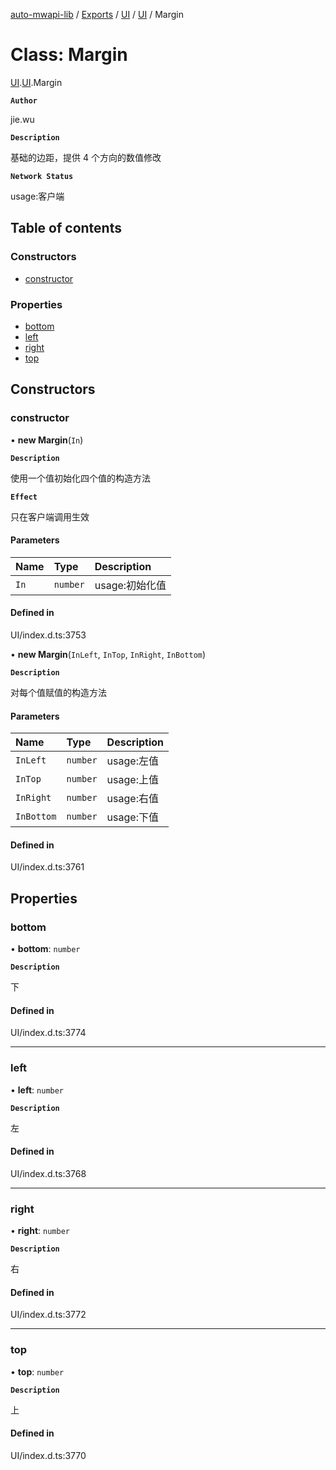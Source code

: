 [auto-mwapi-lib](../README.md) / [Exports](../modules.md) / [UI](../modules/UI.md) / [UI](../modules/UI.UI.md) / Margin

# Class: Margin

[UI](../modules/UI.md).[UI](../modules/UI.UI.md).Margin

**`Author`**

jie.wu

**`Description`**

基础的边距，提供 4 个方向的数值修改

**`Network Status`**

usage:客户端

## Table of contents

### Constructors

- [constructor](UI.UI.Margin.md#constructor)

### Properties

- [bottom](UI.UI.Margin.md#bottom)
- [left](UI.UI.Margin.md#left)
- [right](UI.UI.Margin.md#right)
- [top](UI.UI.Margin.md#top)

## Constructors

### constructor

• **new Margin**(`In`)

**`Description`**

使用一个值初始化四个值的构造方法

**`Effect`**

只在客户端调用生效

#### Parameters

| Name | Type     | Description    |
| :--- | :------- | :------------- |
| `In` | `number` | usage:初始化值 |

#### Defined in

UI/index.d.ts:3753

• **new Margin**(`InLeft`, `InTop`, `InRight`, `InBottom`)

**`Description`**

对每个值赋值的构造方法

#### Parameters

| Name       | Type     | Description |
| :--------- | :------- | :---------- |
| `InLeft`   | `number` | usage:左值  |
| `InTop`    | `number` | usage:上值  |
| `InRight`  | `number` | usage:右值  |
| `InBottom` | `number` | usage:下值  |

#### Defined in

UI/index.d.ts:3761

## Properties

### bottom

• **bottom**: `number`

**`Description`**

下

#### Defined in

UI/index.d.ts:3774

---

### left

• **left**: `number`

**`Description`**

左

#### Defined in

UI/index.d.ts:3768

---

### right

• **right**: `number`

**`Description`**

右

#### Defined in

UI/index.d.ts:3772

---

### top

• **top**: `number`

**`Description`**

上

#### Defined in

UI/index.d.ts:3770
